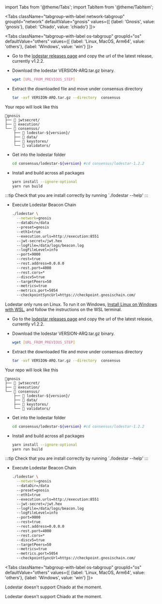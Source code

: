 import Tabs from '@theme/Tabs';
import TabItem from '@theme/TabItem';


<Tabs className="tabgroup-with-label network-tabgroup" groupId="network" defaultValue="gnosis" values={[
    {label: 'Gnosis', value: 'gnosis'},
    {label: 'Chiado', value: 'chiado'}
]}>
<TabItem value="gnosis">

<Tabs className="tabgroup-with-label os-tabgroup" groupId="os" defaultValue="others" values={[
{label: 'Linux, MacOS, Arm64', value: 'others'},
{label: 'Windows', value: 'win'}
]}>
<TabItem value="others">

- Go to the [lodestar releases page](https://github.com/ChainSafe/lodestar/releases/tag/v1.2.2) and copy the url of the latest release, currently v1.2.2.

- Download the lodestar VERSION-ARQ.tar.gz binary.
    ```bash
    wget [URL_FROM_PREVIOUS_STEP]
    ```

- Extract the downloaded file and move under consensus directory
    ```bash
    tar -xvf VERSION-ARQ.tar.gz --directory  consensus
    ```
Your repo will look like this
```
📂gnosis
├── 📂 jwtsecret/
├── 📂 execution/
└── 📂 consensus/
    ├── 📂 lodestar-${version}/
    ├── 📂 data/
    ├── 📂 keystores/
    └── 📂 validators/
```

- Get into the lodestar folder
    ```bash
    cd consensus/lodestar-${version} #cd consensus/lodestar-1.2.2
    ```
- Install and build across all packages
    ```bash
    yarn install --ignore-optional
    yarn run build
    ```

:::tip
Check that you are install correctly by running `./lodestar --help'
:::

 - Execute Lodestar Beacon Chain
    ```bash 
    ./lodestar \
      --network=gnosis
      --dataDir=/data
      --preset=gnosis
      --eth1=true
      --execution.urls=http://execution:8551
      --jwt-secret=/jwt.hex
      --logFile=/data/logs/beacon.log
      --logFileLevel=info
      --port=9000
      --rest=true
      --rest.address=0.0.0.0
      --rest.port=4000
      --rest.cors=*
      --discv5=true
      --targetPeers=50
      --metrics=true
      --metrics.port=5054
      --checkpointSyncUrl=https://checkpoint.gnosischain.com/ 
    ```



</TabItem>
<TabItem value="win">

Lodestar only runs on Linux. To run it on Windows, [Install Linux on Windows with WSL](https://learn.microsoft.com/en-us/windows/wsl/install), and follow the instructions on the WSL terminal.

- Go to the [lodestar releases page](https://github.com/ChainSafe/lodestar/releases/tag/v1.2.2) and copy the url of the latest release, currently v1.2.2.

- Download the lodestar VERSION-ARQ.tar.gz binary.
    ```bash
    wget [URL_FROM_PREVIOUS_STEP]
    ```

- Extract the downloaded file and move under consensus directory
    ```bash
    tar -xvf VERSION-ARQ.tar.gz --directory  consensus
    ```
Your repo will look like this
```
📂gnosis
├── 📂 jwtsecret/
├── 📂 execution/
└── 📂 consensus/
    ├── 📂 lodestar-${version}/
    ├── 📂 data/
    ├── 📂 keystores/
    └── 📂 validators/
```

- Get into the lodestar folder
    ```bash
    cd consensus/lodestar-${version} #cd consensus/lodestar-1.2.2
    ```
- Install and build across all packages
    ```bash
    yarn install --ignore-optional
    yarn run build
    ```

:::tip
Check that you are install correctly by running `./lodestar --help'
:::

 - Execute Lodestar Beacon Chain
    ```bash 
    ./lodestar \
      --network=gnosis
      --dataDir=/data
      --preset=gnosis
      --eth1=true
      --execution.urls=http://execution:8551
      --jwt-secret=/jwt.hex
      --logFile=/data/logs/beacon.log
      --logFileLevel=info
      --port=9000
      --rest=true
      --rest.address=0.0.0.0
      --rest.port=4000
      --rest.cors=*
      --discv5=true
      --targetPeers=50
      --metrics=true
      --metrics.port=5054
      --checkpointSyncUrl=https://checkpoint.gnosischain.com/ 
    ```

</TabItem>
</Tabs>

</TabItem>
<TabItem value="chiado">

<Tabs className="tabgroup-with-label os-tabgroup" groupId="os" defaultValue="others" values={[
{label: 'Linux, MacOS, Arm64', value: 'others'},
{label: 'Windows', value: 'win'}
]}>
<TabItem value="others">

Lodestar doesn't support Chiado at the moment.

</TabItem>
<TabItem value="win">

Lodestar doesn't support Chiado at the moment.

</TabItem>
</Tabs>

</TabItem>
</Tabs>